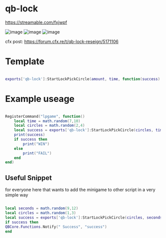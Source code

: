 # qb-lock

https://streamable.com/fxjwpf

![image](https://github.com/yungmexx/qb-lock-redesign/assets/113365369/fc2fedce-9d41-4256-986a-7ebd0d878947)
![image](https://github.com/yungmexx/qb-lock-redesign/assets/113365369/ac118526-3366-4e74-815f-265fd8bddd42)
![image](https://github.com/yungmexx/qb-lock-redesign/assets/113365369/9a6aeb1a-3a93-4e1a-b813-29fa44922832)


cfx post: https://forum.cfx.re/t/qb-lock-reseign/5171106


# Template
```lua

exports['qb-lock']:StartLockPickCircle(amount, time, function(success)

```
# Example useage
```lua

RegisterCommand("lpgame", function()
	local time = math.random(7,10)
	local circles = math.random(2,4)
	local success = exports['qb-lock']:StartLockPickCircle(circles, time, success)
	print(success)
	if success then
		print("WIN")
	else
		print("FAIL")
	end
end)

```


## Useful Snippet
for everyone here that wants to add the minigame to other script in a very simple way

```lua

local seconds = math.random(9,12)
local circles = math.random(1,3)
local success = exports['qb-lock']:StartLockPickCircle(circles, seconds, success)
if success then
QBCore.Functions.Notify(" Success", "success")
end
```
